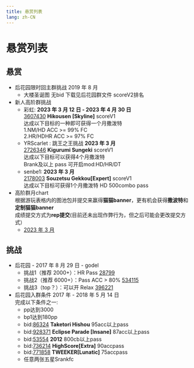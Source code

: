 ```yaml
---
title: 悬赏列表
lang: zh-CN
---
```

# 悬赏列表

## 悬赏
- 后花园限时回主群挑战 2019 年 8 月
  - 大楼圣诞图 无bid 下载见后花园群文件 scoreV2排名
- 新人高阶群挑战
  - 彩虹: **2023 年 3 月 12 日 - 2023 年 4 月 30 日**  
    [3607430](https://osu.ppy.sh/beatmapsets/1762468#osu/3607430) **Hikousen [Skyline]** scoreV1  
    达成以下目标的一种即可获得一个月撒泼特  
    1.NM/HD ACC >= 99% FC  
    2.HR/HDHR ACC >= 97% FC
  - YRScarlet : 跳王之王挑战  **2023 年 3 月**  
    [2726346](https://osu.ppy.sh/b/2726346) **Kigurumi Sungeki** scoreV1  
    达成以下目标可以获得4个月撒泼特  
    Brank及以上 pass 可开启mod:HD/HR/DT  
  - senbe1: **2023 年 3 月**  
    [2178003](https://osu.ppy.sh/b/2178003) **Souzetsu Gekkou[Expert]** scoreV1  
    达成以下目标可获得1个月撒泼特
    HD 500combo pass
- 高阶群月chart  
  根据游玩表格内的图池包并提交来赢得**猫猫banner**，更有机会获得**撒波特**和**定制猫猫banner**  
  成绩提交方式为**rep提交**(目前还未出现作弊行为，但之后可能会更改提交方式）　　
  - [2023 年 3 月](https://docs.qq.com/sheet/DZVVPb29OZFpNbFRx?tab=BB08J2)
## 挑战

- 后花园 - 2017 年 8 月 29 日 - godel
  - 挑战1（推荐 2000+）：HR Pass [28799](https://osu.ppy.sh/b/28799)
  - 挑战2（推荐 6000+）：Pass ACC > 80% [534115](https://osu.ppy.sh/b/534115)
  - 挑战3（top？）：可以开 Relax [396221](https://osu.ppy.sh/b/396221)
- 后花园入群条件 2017 年 - 2018 年 5 月 14 日  
  完成以下条件之一:
  - pp达到3000
  - bp1达到180pp
  - bid:[86324](https://osu.ppy.sh/b/86324) **Taketori Hishou** 95acc以上pass
  - bid:[928371](https://osu.ppy.sh/b/928371) **Eclipse Parade [Insane]** 87acc以上pass
  - bid:[53554](https://osu.ppy.sh/b/53554) **2012** 800cb以上pass
  - bid:[736214](https://osu.ppy.sh/beatmapsets/332532#osu/736214) **HighScore[Extra]** 90accpass
  - bid:[771858](https://osu.ppy.sh/beatmapsets/257165#osu/771858) **TWEEKER[Lunatic]** 75accpass
  - 任意两张五星Srankfc

